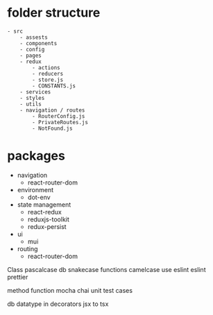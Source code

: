 # folder structure

    - src
        - assests
        - components
        - config
        - pages
        - redux
            - actions
            - reducers
            - store.js
            - CONSTANTS.js
        - services
        - styles
        - utils
        - navigation / routes
            - RouterConfig.js
            - PrivateRoutes.js
            - NotFound.js

# packages

- navigation
  - react-router-dom
- environment
  - dot-env
- state management
  - react-redux
  - reduxjs-toolkit
  - redux-persist
- ui
  - mui
- routing
  - react-router-dom

Class pascalcase
db snakecase
functions camelcase
use eslint
eslint
prettier

method function mocha chai unit test cases

db datatype in decorators
jsx to tsx
